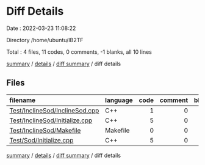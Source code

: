 # Diff Details

Date : 2022-03-23 11:08:22

Directory /home/ubuntu/IB2TF

Total : 4 files,  11 codes, 0 comments, -1 blanks, all 10 lines

[summary](results.md) / [details](details.md) / [diff summary](diff.md) / diff details

## Files
| filename | language | code | comment | blank | total |
| :--- | :--- | ---: | ---: | ---: | ---: |
| [Test/InclineSod/InclineSod.cpp](/Test/InclineSod/InclineSod.cpp) | C++ | 1 | 0 | 0 | 1 |
| [Test/InclineSod/Initialize.cpp](/Test/InclineSod/Initialize.cpp) | C++ | 5 | 0 | -2 | 3 |
| [Test/InclineSod/Makefile](/Test/InclineSod/Makefile) | Makefile | 0 | 0 | 1 | 1 |
| [Test/Sod/Initialize.cpp](/Test/Sod/Initialize.cpp) | C++ | 5 | 0 | 0 | 5 |

[summary](results.md) / [details](details.md) / [diff summary](diff.md) / diff details
